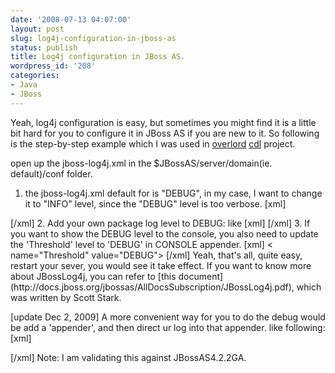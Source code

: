 ```yaml
---
date: '2008-07-13 04:07:00'
layout: post
slug: log4j-configuration-in-jboss-as
status: publish
title: Log4j configuration in JBoss AS.
wordpress_id: '208'
categories:
- Java
- JBoss
---
```


Yeah, log4j configuration is easy, but sometimes you might find it is a little bit hard for you to configure it in JBoss AS if you are new to it. So following is the step-by-step example which I was used in [overlord](http://jboss.org/soag/) [cdl](http://jboss.org/soag/cdl/index.html) project.

open up the jboss-log4j.xml in the $JBossAS/server/domain(ie. default)/conf folder.

1. the jboss-log4j.xml default for
is "DEBUG", in my case, I want to change it to "INFO" level, since the "DEBUG" level is too verbose.
[xml]
<root>
<value="INFO">
<ref="CONSOLE">
<ref="FILE">
</root >
[/xml]
2. Add your own package log level to DEBUG: like
[xml]
<category>
<name="org.jboss.soa.overlord">
<value="DEBUG">
</category>
[/xml]
3. If you want to show the DEBUG level to the console, you also need to update the 'Threshold' level to 'DEBUG' in CONSOLE appender.
[xml]
< name="Threshold" value="DEBUG">
[/xml]
Yeah, that's all, quite easy, restart your sever, you would see it take effect. If you want to know more about JBossLog4j, you can refer to [this document](http://docs.jboss.org/jbossas/AllDocsSubscription/JBossLog4j.pdf), which was written by Scott Stark.

[update Dec 2, 2009] A more convenient way for you to do the debug would be add a 'appender', and then direct ur log into that appender. like following:
[xml]
<appender name="RS" class="org.jboss.logging.appender.RollingFileAppender">
<errorHandler class="org.jboss.logging.util.OnlyOnceErrorHandler"/>
<param name="File" value="${jboss.server.log.dir}/riftsaw.log"/>
<param name="Append" value="true"/>
<param name="MaxFileSize" value="500KB"/>
<param name="MaxBackupIndex" value="1"/>
<param name="Threshold" value="DEBUG"/>

<layout class="org.apache.log4j.PatternLayout">
<param name="ConversionPattern" value="%d %-5p [%c] %m%n"/>
</layout>
</appender>

<category name="org.apache.ode">
<priority value="DEBUG" />
<appender-ref ref="RS" />
</category>

<category name="org.jboss.soa.bpel">
<priority value="DEBUG" />
<appender-ref ref="RS" />
</category>
[/xml]
Note: I am validating this against JBossAS4.2.2GA.

